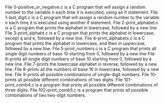 File 0-positive_or_negative.c is a C program that will assign a random number to the variable n each time it is executed, using an if statement.
File 1-last_digit.c is a C program that will assign a random number to the variable n each time it is executed using another if statement.
File 2-print_alphabet.c is a C program that prints the alphabet in lowercase, followed by a new line
File 3-print_alphabt.c is a C program that prints the alphabet in lowercase, except q and e, followed by a new line.
File 4-print_alphabets.c is a C program that prints the alphabet in lowercase, and then in uppercase, followed by a new line.
File 5-print_numbers.c is a C program that prints all single digit numbers of base 10 starting from 0, followed by a new line
File 6-prints all single digit numbers of base 10 starting from 0, followed by a new line.
File 7-prints the lowercase alphabet in reverse, followed by a new line.
File 8-prints all the numbers of base 16 in lowercase, followed by a new line.
File 9-prints all possible combinations of single-digit numbers.
File 10-prints all possible different combinations of two digits.
File 101-print_comb4.c is a program that prints all possible different combinations of three digits.
File 102-print_comb5.c is a program that prints all possible combinations of two two-digit numbers.